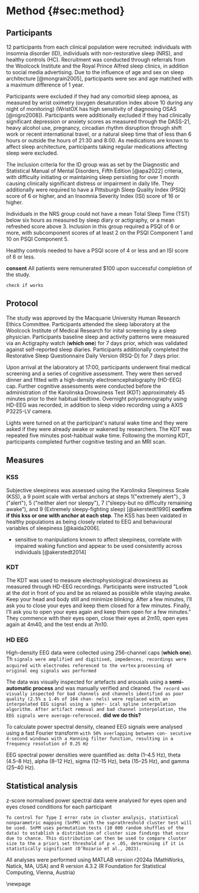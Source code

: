 # Method {#sec:method}

## Participants

12 participants from each clinical population were recruited: individuals with insomnia disorder (ID), individuals with non-restorative sleep (NRS), and healthy controls (HC). Recruitment was conducted through referrals from the Woolcock Institute and the Royal Prince Alfred sleep clinics, in addition to social media advertising. Due to the influence of age and sex on sleep architecture [@mongrain2005], participants were sex and age matched with a maximum difference of 1 year. 

Participants were excluded if they had any comorbid sleep apnoea, as measured by wrist oximetry (oxygen desaturation index above 10 during any night of monitoring) (WristOX has high sensitivity of diagnosing OSAS [@nigro2008]). Participants were additionally excluded if they had clinically significant depression or anxiety scores as measured through the DASS-21, heavy alcohol use, pregnancy, circadian rhythm disruption through shift work or recent international travel, or a natural sleep time that of less than 6 hours or outside the hours of 21:30 and 8:00. As medications are known to affect sleep architecture, participants taking regular medications affecting sleep were excluded. 

The inclusion criteria for the ID group was as set by the Diagnostic and Statistical Manual of Mental Disorders, Fifth Edition [@apa2022] criteria, with difficulty initiating or maintaining sleep persisting for over 1 month causing clinically significant distress or impairment in daily life. They additionally were required to have a Pittsburgh Sleep Quality Index (PSIQ) score of 6 or higher, and an Insomnia Severity Index (ISI) score of 16 or higher.

Individuals in the NRS group could not have a mean Total Sleep Time (TST) below six hours as measured by sleep diary or actigraphy, or a mean refreshed score above 3. Inclusion in this group required a PSQI of 6 or more, with subcomponent scores of at least 2 on the PSQI Component 1 and 10 on PSQI Component 5. 

Healthy controls needed to have a PSQI score of 4 or less and an ISI score of 6 or less.

**consent** All patients were remunerated $100 upon successful completion of the study. 


```check if works```


## Protocol

The study was approved by the Macquarie University Human Research Ethics Committee. Participants attended the sleep laboratory at the Woolcock Institute of Medical Research for inital screening by a sleep physician. Participants baseline sleep and activity patterns were measured via an Actigraphy watch (**which one**) for 7 days prior, which was validated against self-reported sleep diaries. Participants additionally completed the Restorative Sleep Questionnaire Daily Version (RSQ-D) for 7 days prior. 

Upon arrival at the laboratory at 17:00, participants underwent final medical screening and a series of cognitive assessment. They were then served dinner and fitted with a high-density electroencephalography (HD-EEG) cap. Further cognitive assessments were conducted before the administration of the Karolinska Drowsiness Test (KDT) approximately 45 minutes prior to their habitual bedtime. Overnight polysomnography using HD-EEG was recorded, in addition to sleep video recording using a AXIS P3225-LV camera. 

Lights were turned on at the participant's natural wake time and they were asked if they were already awake or wakened by researchers. The KDT was repeated five minutes post-habitual wake time. Following the morning KDT, participants completed further cognitive testing and an MRI scan. 

## Measures

### KSS

Subjective sleepiness was assessed using the Karolinska Sleepiness Scale (KSS), a 9 point scale with verbal anchors at steps 1("extremely alert")., 3 ("alert"), 5 ("neither alert nor sleepy"), 7 (“sleepy-but no difficulty remaining awake”), and 9 (Extremely sleepy-fighting sleep) [@akerstedt1990] **confirm if this kss or one with anchor at each step**. The KSS has been vaidated in healthy populations as being closely related to EEG and behavioural variables of sleepiness [@kaida2006]. 

  - sensitive to manipulations known to affect sleepiness, correlate with impaired waking function and appear to be used consistently across individuals [@akerstedt2014]

### KDT

The KDT was used to measure electrophysiological drowsiness as measured through HD-EEG recordings. Participants were instructed "Look at the dot in front of you and be as relaxed as possible while staying awake. Keep your head and body still and minimize blinking. After a few minutes, I’ll ask you to close your eyes and keep them closed for a few minutes. Finally, I’ll ask you to open your eyes again and keep them open for a few minutes." They commence with their eyes open, close their eyes at 2m10, open eyes again at 4m40, and the test ends at 7m10.



### HD EEG
High-density EEG data were collected using 256-channel caps (**which one**). Th
        ```signals were amplified and digitised, impedences, recordings were acquired with electrodes referenced to the vertex```
        ``` processing of original eeg signals was performed ```

The data was visually inspected for artefacts and arousals using a **semi-automatic process** and was manually verified and cleaned. 
      ```The record was visually inspected for bad channels and channels identified as poor quality (2.5% ± 1.4% of 164 chan- nels) were replaced with an interpolated EEG signal using a spher- ical spline interpolation algorithm. After artifact removal and bad channel interpolation, the EEG signals were average-referenced.``` **did we do this?**
      
To calculate power spectral density, cleaned EEG signals were analysed using a fast Fourier transform ```with 50% overlapping between con- secutive 4-second windows with a Hanning filter function, resulting in a frequency resolution of 0.25 Hz``` 

EEG spectral power densities were quantified as: delta (1–4.5 Hz), theta (4.5–8 Hz), alpha (8–12 Hz), sigma (12–15 Hz), beta (15–25 Hz), and gamma (25–40 Hz). 

## Statistical analysis

z-score normalised power spectral data were analysed for eyes open and eyes closed conditions for each participant

```To control for Type I error rate in cluster analysis, statistical nonparametric mapping (SnPM) with the suprathreshold cluster test will be used. SnPM uses permutation tests (10 000 random shuffles of the data) to establish a distribution of cluster size findings that occur due to chance. This distribution can then be used to compare cluster size to the a priori set threshold of p < .05, determining if it is statistically significant (D’Rozario et al., 2023). ```

All analyses were performed using MATLAB version r2024a (MathWorks, Natick, MA, USA) and R version 4.3.2 (R Foundation for Statistical Computing, Vienna, Austria)


\newpage
   
